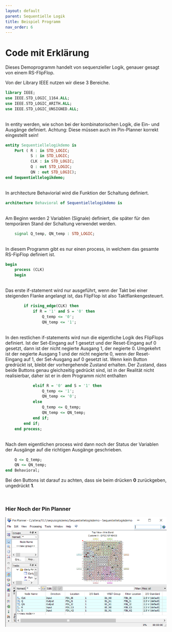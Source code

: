```yaml
---
layout: default
parent: Sequentielle Logik
title: Beispiel Programm
nav_order: 6
---
```

# Code mit Erklärung
Dieses Demoprogramm handelt von sequenzieller Logik, genauer gesagt von einem RS-FlipFlop.



Von der Library IEEE nutzen wir diese 3 Bereiche.
```vhdl
library IEEE;
use IEEE.STD_LOGIC_1164.ALL;
use IEEE.STD_LOGIC_ARITH.ALL;
use IEEE.STD_LOGIC_UNSIGNED.ALL;
```

<br />
In entity werden, wie schon bei der kombinatorischen Logik, die Ein- und Ausgänge definiert. Achtung: Diese müssen auch im Pin-Planner korrekt eingestellt sein!

```vhdl
entity Sequentiellelogikdemo is
    Port ( R : in STD_LOGIC;
           S : in STD_LOGIC;
           CLK : in STD_LOGIC;
           Q : out STD_LOGIC;
           QN : out STD_LOGIC);
end Sequentiellelogikdemo;
```

<br />
In architecture Behaviorial wird die Funktion der Schaltung definiert.

```vhdl
architecture Behavioral of Sequentiellelogikdemo is
```

<br />
Am Beginn werden 2 Variablen (Signale) definiert, die später für den temporären Stand der Schaltung verwendet werden.

```vhdl
	signal Q_temp, QN_temp : STD_LOGIC;
```

<br />
In diesem Programm gibt es nur einen process, in welchem das gesamte RS-FipFlop definiert ist.

```vhdl
begin
    process (CLK)
    begin
```

<br />	
Das erste if-statement wird nur ausgeführt, wenn der Takt bei einer steigenden Flanke angelangt ist, das FlipFlop ist also Taktflankengesteuert.

```vhdl	
        if rising_edge(CLK) then
            if R = '1' and S = '0' then
                Q_temp <= '0';
                QN_temp <= '1';
```

<br />
In den restlichen if-statements wird nun die eigentliche Logik des FlipFlops definiert. 
Ist der Set-Eingang auf 1 gesetzt und der Reset-Eingang auf 0 gesetzt, dann ist der nicht negierte Ausgang 1, der negierte 0. 
Umgekehrt ist der negierte Ausgang 1 und der nicht negierte 0, wenn der Reset-Eingang auf 1, der Set-Ausgang auf 0 gesetzt ist. 
Wenn kein Button gredrückt ist, bleibt der vorhergehende Zustand erhalten. 
Der Zustand, dass beide Buttons genau gleichzeitig gedrückt sind, ist in der Realität nicht realisierbar, daher ist er in dem Programm nicht enthalten

```vhdl
            elsif R = '0' and S = '1' then
                Q_temp <= '1';
                QN_temp <= '0';
            else
                Q_temp <= Q_temp;
                QN_temp <= QN_temp;
            end if;
        end if;
    end process;
```

<br />
Nach dem eigentlichen process wird dann noch der Status der Variablen der Ausgänge auf die richtigen Ausgänge geschrieben.


```vhdl
    Q <= Q_temp;
    QN <= QN_temp;
end Behavioral;
```


Bei den Buttons ist darauf zu achten, dass sie beim drücken **0** zurückgeben, ungedrückt **1**.

<br />

### Hier Noch der Pin Planner

![Pinplanner-picture](../assets/pin_planner_sl.png)